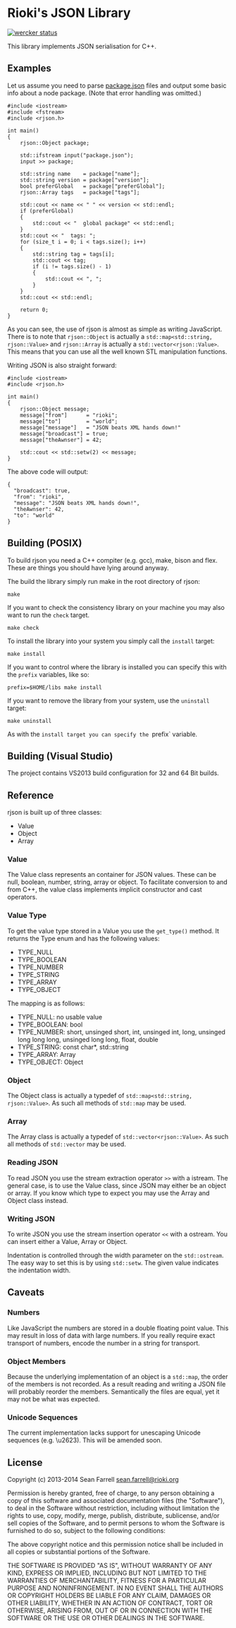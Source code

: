 
Rioki's JSON Library
==================

[![wercker status](https://app.wercker.com/status/a886d8f1173ec97a5ae3bc7121b27290/m "wercker status")](https://app.wercker.com/project/bykey/a886d8f1173ec97a5ae3bc7121b27290)

This library implements JSON serialisation for C++.

Examples
--------

Let us assume you need to parse [package.json] files and output some basic info 
about a node package. (Note that error handling was omitted.)

[package.json]: http://package.json.nodejitsu.com/

    #include <iostream>
    #include <fstream>
    #include <rjson.h>
   
    int main()
    {
        rjson::Object package;
        
        std::ifstream input("package.json");
        input >> package;
        
        std::string name    = package["name"];
        std::string version = package["version"];
        bool preferGlobal   = package["preferGlobal"];
        rjson::Array tags   = package["tags"];
        
        std::cout << name << " " << version << std::endl;
        if (preferGlobal) 
        {
            std::cout << "  global package" << std::endl;
        }
        std::cout << "  tags: ";
        for (size_t i = 0; i < tags.size(); i++)
        {
            std::string tag = tags[i];
            std::cout << tag;
            if (i != tags.size() - 1)
            {
                std::cout << ", ";
            }
        }
        std::cout << std::endl;
        
        return 0;
    }

As you can see, the use of rjson is almost as simple as writing JavaScript. 
There is to note that `rjson::Object` is actually a `std::map<std::string, rjson::Value>`
and `rjson::Array` is actually a `std::vector<rjson::Value>`. This means that 
you can use all the well known STL manipulation functions.

Writing JSON is also straight forward:

    #include <iostream>   
    #include <rjson.h>
   
    int main()
    {
        rjson::Object message;
        message["from"]      = "rioki";
        message["to"]        = "world";
        message["message"]   = "JSON beats XML hands down!"
        message["broadcast"] = true;
        message["theAwnser"] = 42;
        
        std::cout << std::setw(2) << message;
    }

The above code will output:

    {
      "broadcast": true,
      "from": "rioki",
      "message": "JSON beats XML hands down!",
      "theAwnser": 42,
      "to": "world"
    }

Building (POSIX)
----------------

To build rjson you need a C++ compiter (e.g. gcc), make, bison and flex. These 
are things you should have lying around anyway. 

The build the library simply run make in the root directory of rjson:
    
    make

If you want to check the consistency library on your machine you may also 
want to run the `check` target.

    make check
    
To install the library into your system you simply call the `install`
target:

    make install
    
If you want to control where the library is installed you can specify this
with the `prefix` variables, like so:

    prefix=$HOME/libs make install

If you want to remove the library from your system, use the `uninstall` target:

    make uninstall
    
As with the `install target you can specify the `prefix` variable.
    
Building (Visual Studio)
------------------------

The project contains VS2013 build configuration for 32 and 64 Bit builds. 

Reference
---------

rjson is built up of three classes:

* Value
* Object
* Array

### Value

The Value class represents an container for JSON values. These can be null, 
boolean, number, string, array or object. To facilitate conversion to and from 
C++, the value class implements implicit constructor and cast operators. 

### Value Type

To get the value type stored in a Value you use the `get_type()` method. It returns 
the Type enum and has the following values:

* TYPE_NULL
* TYPE_BOOLEAN
* TYPE_NUMBER
* TYPE_STRING
* TYPE_ARRAY
* TYPE_OBJECT

The mapping is as follows:

* TYPE_NULL: no usable value
* TYPE_BOOLEAN: bool
* TYPE_NUMBER: short, unsinged short, int, unsinged int, long, unsinged long
  long long, unsinged long long, float, double
* TYPE_STRING: const char*, std::string
* TYPE_ARRAY: Array
* TYPE_OBJECT: Object

### Object

The Object class is actually a typedef of `std::map<std::string, rjson::Value>`.
As such all methods of `std::map` may be used.

### Array

The Array class is actually a typedef of `std::vector<rjson::Value>`.
As such all methods of `std::vector` may be used.

### Reading JSON

To read JSON you use the stream extraction operator `>>` with a istream. 
The general case, is to use the Value class, since JSON may either be an object 
or array. If you know which type to expect you may use the Array and Object 
class instead.

### Writing JSON

To write JSON you use the stream insertion operator `<<` with a ostream. You can 
insert either a Value, Array or Object.

Indentation is controlled through the width parameter on the `std::ostream`. 
The easy way to set this is by using `std::setw`. The given value indicates the
indentation width.

Caveats
-------

### Numbers

Like JavaScript the numbers are stored in a double floating point value. This 
may result in loss of data with large numbers. If you really require exact 
transport of numbers, encode the number in a string for transport. 

### Object Members

Because the underlying implementation of an object is a `std::map`, the order 
of the members is not recorded. As a result reading and writing a JSON file 
will probably reorder the members. Semantically the files are equal, yet it 
may not be what was expected.

### Unicode Sequences

The current implementation lacks support for unescaping Unicode sequences 
(e.g. \u2623). This will be amended soon.

License
-------

Copyright (c) 2013-2014 Sean Farrell <sean.farrell@rioki.org>

Permission is hereby granted, free of charge, to any person obtaining a copy
of this software and associated documentation files (the "Software"), to deal
in the Software without restriction, including without limitation the rights
to use, copy, modify, merge, publish, distribute, sublicense, and/or sell
copies of the Software, and to permit persons to whom the Software is
furnished to do so, subject to the following conditions:

The above copyright notice and this permission notice shall be included in
all copies or substantial portions of the Software.

THE SOFTWARE IS PROVIDED "AS IS", WITHOUT WARRANTY OF ANY KIND, EXPRESS OR
IMPLIED, INCLUDING BUT NOT LIMITED TO THE WARRANTIES OF MERCHANTABILITY,
FITNESS FOR A PARTICULAR PURPOSE AND NONINFRINGEMENT. IN NO EVENT SHALL THE
AUTHORS OR COPYRIGHT HOLDERS BE LIABLE FOR ANY CLAIM, DAMAGES OR OTHER
LIABILITY, WHETHER IN AN ACTION OF CONTRACT, TORT OR OTHERWISE, ARISING FROM,
OUT OF OR IN CONNECTION WITH THE SOFTWARE OR THE USE OR OTHER DEALINGS IN
THE SOFTWARE.
